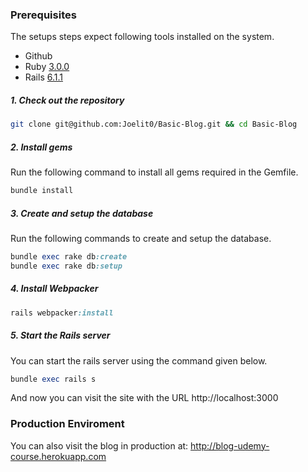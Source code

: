 ### Prerequisites

The setups steps expect following tools installed on the system.

- Github
- Ruby [3.0.0](https://github.com/Joelit0/Blog-Udemy-Course/blob/master/.ruby-version#L4)
- Rails [6.1.1](https://github.com/Joelit0/Blog-Udemy-Course/blob/master/Gemfile#L7)

##### 1. Check out the repository

```bash
git clone git@github.com:Joelit0/Basic-Blog.git && cd Basic-Blog
```

##### 2. Install gems

Run the following command to install all gems required in the Gemfile.

```ruby
bundle install
```

##### 3. Create and setup the database

Run the following commands to create and setup the database.

```ruby
bundle exec rake db:create
bundle exec rake db:setup
```

##### 4. Install Webpacker

```ruby
rails webpacker:install
```

##### 5. Start the Rails server

You can start the rails server using the command given below.

```ruby
bundle exec rails s
```

And now you can visit the site with the URL http://localhost:3000

### Production Enviroment

You can also visit the blog in production at: http://blog-udemy-course.herokuapp.com
